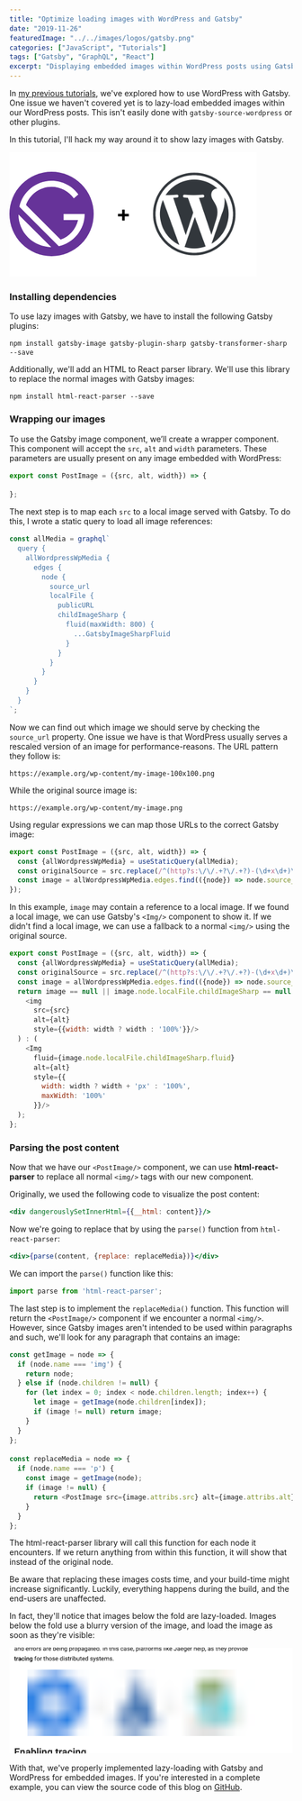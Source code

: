 ```yaml
---
title: "Optimize loading images with WordPress and Gatsby"
date: "2019-11-26"
featuredImage: "../../images/logos/gatsby.png"
categories: ["JavaScript", "Tutorials"]
tags: ["Gatsby", "GraphQL", "React"]
excerpt: "Displaying embedded images within WordPress posts using Gatsby is officially unsupported, but in this tutorial we'll explore alternatives."
---
```


In [my previous tutorials](/tag/gatsby), we've explored how to use WordPress with Gatsby. One issue we haven't covered yet is to lazy-load embedded images within our WordPress posts. This isn't easily done with `gatsby-source-wordpress` or other plugins.

In this tutorial, I'll hack my way around it to show lazy images with Gatsby.

![Gatsby + WordPress](images/gatsby-wordpress.png)

### Installing dependencies

To use lazy images with Gatsby, we have to install the following Gatsby plugins:

```
npm install gatsby-image gatsby-plugin-sharp gatsby-transformer-sharp --save
```

Additionally, we'll add an HTML to React parser library. We'll use this library to replace the normal images with Gatsby images:

```
npm install html-react-parser --save
```

### Wrapping our images

To use the Gatsby image component, we’ll create a wrapper component. This component will accept the `src`, `alt` and `width` parameters. These parameters are usually present on any image embedded with WordPress:

```javascript
export const PostImage = ({src, alt, width}) => {

};
```

The next step is to map each `src` to a local image served with Gatsby. To do this, I wrote a static query to load all image references:

```javascript
const allMedia = graphql`
  query {
    allWordpressWpMedia {
      edges {
        node {
          source_url
          localFile {
            publicURL
            childImageSharp {
              fluid(maxWidth: 800) {
                ...GatsbyImageSharpFluid
              }
            }
          }
        }
      }
    }
  }
`;
```

Now we can find out which image we should serve by checking the `source_url` property. One issue we have is that WordPress usually serves a rescaled version of an image for performance-reasons. The URL pattern they follow is:

```
https://example.org/wp-content/my-image-100x100.png
```

While the original source image is:

```
https://example.org/wp-content/my-image.png
```

Using regular expressions we can map those URLs to the correct Gatsby image:

```javascript
export const PostImage = ({src, alt, width}) => {
  const {allWordpressWpMedia} = useStaticQuery(allMedia);
  const originalSource = src.replace(/^(http?s:\/\/.+?\/.+?)-(\d+x\d+)\.(.+?)$/g, '$1.$3');
  const image = allWordpressWpMedia.edges.find(({node}) => node.source_url === originalSource);
});
```

In this example, `image` may contain a reference to a local image. If we found a local image, we can use Gatsby's `<Img/>` component to show it. If we didn't find a local image, we can use a fallback to a normal `<img/>` using the original source.

```javascript
export const PostImage = ({src, alt, width}) => {
  const {allWordpressWpMedia} = useStaticQuery(allMedia);
  const originalSource = src.replace(/^(http?s:\/\/.+?\/.+?)-(\d+x\d+)\.(.+?)$/g, '$1.$3');
  const image = allWordpressWpMedia.edges.find(({node}) => node.source_url === originalSource);
  return image == null || image.node.localFile.childImageSharp == null ? (
    <img
      src={src}
      alt={alt}
      style={{width: width ? width : '100%'}}/>
  ) : (
    <Img
      fluid={image.node.localFile.childImageSharp.fluid}
      alt={alt}
      style={{
        width: width ? width + 'px' : '100%',
        maxWidth: '100%'
      }}/>
  );
};
```

### Parsing the post content

Now that we have our `<PostImage/>` component, we can use **html-react-parser** to replace all normal `<img/>` tags with our new component.

Originally, we used the following code to visualize the post content:

```jsx
<div dangerouslySetInnerHtml={{__html: content}}/>
```

Now we're going to replace that by using the `parse()` function from `html-react-parser`:

```jsx
<div>{parse(content, {replace: replaceMedia})}</div>
```

We can import the `parse()` function like this:

```javascript
import parse from 'html-react-parser';
```

The last step is to implement the `replaceMedia()` function. This function will return the `<PostImage/>` component if we encounter a normal `<img/>`. However, since Gatsby images aren't intended to be used within paragraphs and such, we'll look for any paragraph that contains an image:

```javascript
const getImage = node => {
  if (node.name === 'img') {
    return node;
  } else if (node.children != null) {
    for (let index = 0; index < node.children.length; index++) {
      let image = getImage(node.children[index]);
      if (image != null) return image;
    }
  }
};

const replaceMedia = node => {
  if (node.name === 'p') {
    const image = getImage(node);
    if (image != null) {
      return <PostImage src={image.attribs.src} alt={image.attribs.alt} width={image.attribs.width}/>;
    }
  }
};
```

The html-react-parser library will call this function for each node it encounters. If we return anything from within this function, it will show that instead of the original node.

Be aware that replacing these images costs time, and your build-time might increase significantly. Luckily, everything happens during the build, and the end-users are unaffected.

In fact, they'll notice that images below the fold are lazy-loaded. Images below the fold use a blurry version of the image, and load the image as soon as they're visible:

![Screenshot of the blurry image being loaded](images/Screenshot-2019-09-04-15.51.58.png)

With that, we've properly implemented lazy-loading with Gatsby and WordPress for embedded images. If you're interested in a complete example, you can view the source code of this blog on [GitHub](https://github.com/g00glen00b/gatsby-blog).

